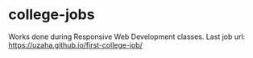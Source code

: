 # college-jobs
Works done during Responsive Web Development classes.
Last job url: https://uzaha.github.io/first-college-job/
